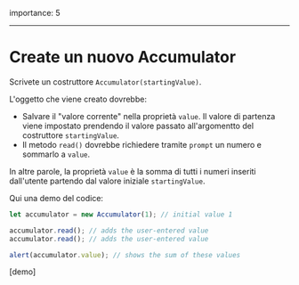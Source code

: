 importance: 5

---

# Create un nuovo Accumulator

Scrivete un costruttore `Accumulator(startingValue)`.

L'oggetto che viene creato dovrebbe:

- Salvare il "valore corrente" nella proprietà `value`. Il valore di partenza viene impostato prendendo il valore passato all'argomentto del costruttore `startingValue`.
- Il metodo `read()` dovrebbe richiedere tramite `prompt` un numero e sommarlo a `value`.

In altre parole, la proprietà `value` è la somma di tutti i numeri inseriti dall'utente partendo dal valore iniziale `startingValue`.

Qui una demo del codice:

```js
let accumulator = new Accumulator(1); // initial value 1

accumulator.read(); // adds the user-entered value
accumulator.read(); // adds the user-entered value

alert(accumulator.value); // shows the sum of these values
```

[demo]
